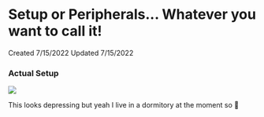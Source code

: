 # Setup or Peripherals... Whatever you want to call it!

Created 7/15/2022
Updated 7/15/2022

### Actual Setup
![](https://pbs.twimg.com/media/FQXTCwyacAAVNFd?format=jpg&name=small)

This looks depressing but yeah I live in a dormitory at the moment so :shrug:
